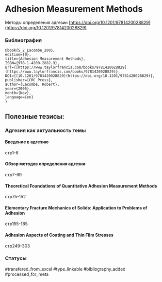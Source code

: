 # Adhesion Measurement Methods

Методы определения адгезии
[https://doi.org/10.1201/9781420028829](https://doi.org/10.1201/9781420028829)

### Библиография
```
@book{5_2_Lacombe_2005,
edition={0},
title={Adhesion Measurement Methods},
ISBN={978-1-4200-2882-9},
url={[https://www.taylorfrancis.com/books/9781420028829](https://www.taylorfrancis.com/books/9781420028829)},
DOI={[10.1201/9781420028829](https://doi.org/10.1201/9781420028829)},
publisher={CRC Press},
author={Lacombe, Robert},
year={2005},
month={Nov},
language={en}
}
```

## Полезные тезисы:

### Адгезия как актуальность темы
#### Введение в адгезию
стр1-6

#### Обзор методов определения адгезии
стр7-69

#### Theoretical Foundations of Quantitative Adhesion Measurement Methods
стр75-152

#### Elementary Fracture Mechanics of Solids: Application to Problems of Adhesion
стр155-185

#### Adhesion Aspects of Coating and Thin Film Stresses
стр249-303

### Статусы
#transfered_from_excel 
#type_linkable
#bibliography_added
#processed_for_meta
